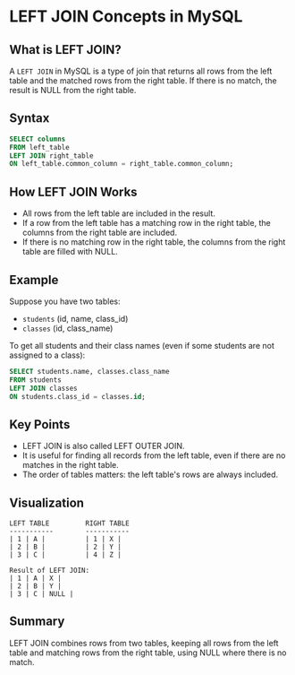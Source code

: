 # LEFT JOIN Concepts in MySQL

## What is LEFT JOIN?

A `LEFT JOIN` in MySQL is a type of join that returns all rows from the left table and the matched rows from the right table. If there is no match, the result is NULL from the right table.

## Syntax

```sql
SELECT columns
FROM left_table
LEFT JOIN right_table
ON left_table.common_column = right_table.common_column;
```

## How LEFT JOIN Works

- All rows from the left table are included in the result.
- If a row from the left table has a matching row in the right table, the columns from the right table are included.
- If there is no matching row in the right table, the columns from the right table are filled with NULL.

## Example

Suppose you have two tables:

- `students` (id, name, class_id)
- `classes` (id, class_name)

To get all students and their class names (even if some students are not assigned to a class):

```sql
SELECT students.name, classes.class_name
FROM students
LEFT JOIN classes
ON students.class_id = classes.id;
```

## Key Points

- LEFT JOIN is also called LEFT OUTER JOIN.
- It is useful for finding all records from the left table, even if there are no matches in the right table.
- The order of tables matters: the left table's rows are always included.

## Visualization

```
LEFT TABLE         RIGHT TABLE
-----------        -----------
| 1 | A |          | 1 | X |
| 2 | B |          | 2 | Y |
| 3 | C |          | 4 | Z |

Result of LEFT JOIN:
| 1 | A | X |
| 2 | B | Y |
| 3 | C | NULL |
```

## Summary

LEFT JOIN combines rows from two tables, keeping all rows from the left table and matching rows from the right table, using NULL where there is no match.
